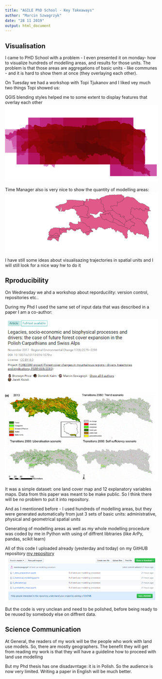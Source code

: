 ```yaml
---
title: "AGILE PhD School - Key Takeaways"
author: "Marcin Szwagrzyk"
date: "28 11 2019"
output: html_document
---
```


## Visualisation
I came to PHD School with a problem - I even presented it on monday- how to visualize hundreds of modelling areas, and results for those units. The problem is that those areas are aggregations of basic units - like communes - and it is hard to show them at once (they overlaying each other).

On Tuesday we had a workshop with Topi Tjukanov and I liked vey much two things Topi showed us:

QGIS blending styles helped me to some extent to display features that overlay each other
![land use modelling areas](areas.png)

Time Manager also is very nice to show the quantity of modelling areas:
![gif](gif.gif)

I have still some ideas about visualisazing trajectories in spatial units and I will
still look for a nice way hw to do it


## Rproducibility
On Wednesday we ahd a workshop about reporducility: version control, repositories etc..

During my Phd I used the same set of input data that  was  described in a paper I am a co-author:

![legacies](legacies.png)
![legacies_results](results.png)

It was a simple dataset: one land cover map and 12 explanatory variables maps.
Data from this paper was meant to be make public. So I think there will be no problem to put it into repository.


And as I mentioned before - I used hundreds of modelling areas, but they were generated automatically from just 3 sets of basic units:
administrative, physical and geometrical spatial units

Generating of modelling areas as well as my whole modelling procedure was coded by me in Python 
with using of diffrent libtraries (like ArPy, pandas, scikit learn)

All of this code I uploaded already (yesterday and today) on my GitHUB repository
[my repository](https://github.com/marcinszwagrzyk/LandUse_MAUP_model)
![my repository](git.png)

But the code is very unclean and need to be polished, before being ready to be reused by somebody else on diffrent data.



## Science Communication
At General, the readers of my work will be the people who work with land use models. So, there are mostly geographers. The benefit they will get from reading my work is that they will have a guideline how to proceed with land use modelling

But my Phd thesis has one disadavntage: it is in Polish. So the audience is now very limited.
Writing a paper in English will be much better.